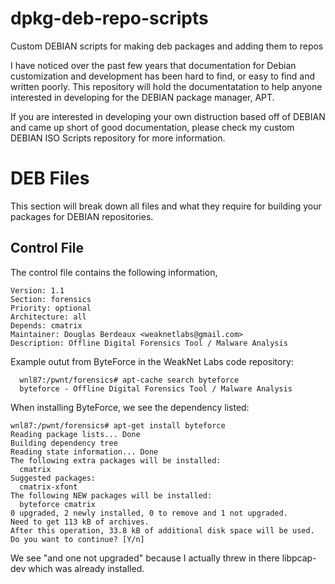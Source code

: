 # dpkg-deb-repo-scripts
Custom DEBIAN scripts for making deb packages and adding them to repos

I have noticed over the past few years that documentation for Debian customization and development has been hard to find, or easy to find and written poorly. This repository will hold the documentatation to help anyone interested in developing for the DEBIAN package manager, APT. 

If you are interested in developing your own distruction based off of DEBIAN and came up short of good documentation, please check my custom DEBIAN ISO Scripts repository for more information.

# DEB Files
This section will break down all files and what they require for building your packages for DEBIAN repositories.
## Control File
The control file contains the following information,

```Package: byteforce
Version: 1.1
Section: forensics
Priority: optional
Architecture: all
Depends: cmatrix
Maintainer: Douglas Berdeaux <weaknetlabs@gmail.com>
Description: Offline Digital Forensics Tool / Malware Analysis
```
Example outut from ByteForce in the WeakNet Labs code repository:
```
  wnl87:/pwnt/forensics# apt-cache search byteforce
  byteforce - Offline Digital Forensics Tool / Malware Analysis
```
When installing ByteForce, we see the dependency listed:
```
wnl87:/pwnt/forensics# apt-get install byteforce
Reading package lists... Done
Building dependency tree       
Reading state information... Done
The following extra packages will be installed:
  cmatrix
Suggested packages:
  cmatrix-xfont
The following NEW packages will be installed:
  byteforce cmatrix
0 upgraded, 2 newly installed, 0 to remove and 1 not upgraded.
Need to get 113 kB of archives.
After this operation, 33.8 kB of additional disk space will be used.
Do you want to continue? [Y/n]
```
We see "and one not upgraded" because I actually threw in there libpcap-dev which was already installed.
